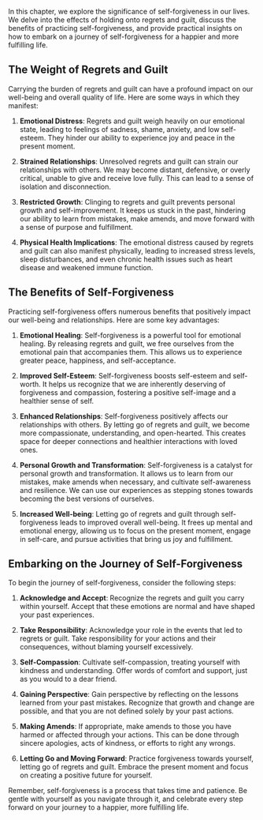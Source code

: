 
In this chapter, we explore the significance of self-forgiveness in our lives. We delve into the effects of holding onto regrets and guilt, discuss the benefits of practicing self-forgiveness, and provide practical insights on how to embark on a journey of self-forgiveness for a happier and more fulfilling life.

**The Weight of Regrets and Guilt**
-----------------------------------

Carrying the burden of regrets and guilt can have a profound impact on our well-being and overall quality of life. Here are some ways in which they manifest:

1. **Emotional Distress**: Regrets and guilt weigh heavily on our emotional state, leading to feelings of sadness, shame, anxiety, and low self-esteem. They hinder our ability to experience joy and peace in the present moment.

2. **Strained Relationships**: Unresolved regrets and guilt can strain our relationships with others. We may become distant, defensive, or overly critical, unable to give and receive love fully. This can lead to a sense of isolation and disconnection.

3. **Restricted Growth**: Clinging to regrets and guilt prevents personal growth and self-improvement. It keeps us stuck in the past, hindering our ability to learn from mistakes, make amends, and move forward with a sense of purpose and fulfillment.

4. **Physical Health Implications**: The emotional distress caused by regrets and guilt can also manifest physically, leading to increased stress levels, sleep disturbances, and even chronic health issues such as heart disease and weakened immune function.

**The Benefits of Self-Forgiveness**
------------------------------------

Practicing self-forgiveness offers numerous benefits that positively impact our well-being and relationships. Here are some key advantages:

1. **Emotional Healing**: Self-forgiveness is a powerful tool for emotional healing. By releasing regrets and guilt, we free ourselves from the emotional pain that accompanies them. This allows us to experience greater peace, happiness, and self-acceptance.

2. **Improved Self-Esteem**: Self-forgiveness boosts self-esteem and self-worth. It helps us recognize that we are inherently deserving of forgiveness and compassion, fostering a positive self-image and a healthier sense of self.

3. **Enhanced Relationships**: Self-forgiveness positively affects our relationships with others. By letting go of regrets and guilt, we become more compassionate, understanding, and open-hearted. This creates space for deeper connections and healthier interactions with loved ones.

4. **Personal Growth and Transformation**: Self-forgiveness is a catalyst for personal growth and transformation. It allows us to learn from our mistakes, make amends when necessary, and cultivate self-awareness and resilience. We can use our experiences as stepping stones towards becoming the best versions of ourselves.

5. **Increased Well-being**: Letting go of regrets and guilt through self-forgiveness leads to improved overall well-being. It frees up mental and emotional energy, allowing us to focus on the present moment, engage in self-care, and pursue activities that bring us joy and fulfillment.

**Embarking on the Journey of Self-Forgiveness**
------------------------------------------------

To begin the journey of self-forgiveness, consider the following steps:

1. **Acknowledge and Accept**: Recognize the regrets and guilt you carry within yourself. Accept that these emotions are normal and have shaped your past experiences.

2. **Take Responsibility**: Acknowledge your role in the events that led to regrets or guilt. Take responsibility for your actions and their consequences, without blaming yourself excessively.

3. **Self-Compassion**: Cultivate self-compassion, treating yourself with kindness and understanding. Offer words of comfort and support, just as you would to a dear friend.

4. **Gaining Perspective**: Gain perspective by reflecting on the lessons learned from your past mistakes. Recognize that growth and change are possible, and that you are not defined solely by your past actions.

5. **Making Amends**: If appropriate, make amends to those you have harmed or affected through your actions. This can be done through sincere apologies, acts of kindness, or efforts to right any wrongs.

6. **Letting Go and Moving Forward**: Practice forgiveness towards yourself, letting go of regrets and guilt. Embrace the present moment and focus on creating a positive future for yourself.

Remember, self-forgiveness is a process that takes time and patience. Be gentle with yourself as you navigate through it, and celebrate every step forward on your journey to a happier, more fulfilling life.
